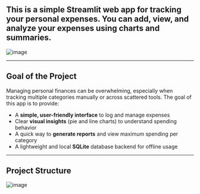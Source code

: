 
## This is a simple Streamlit web app for tracking your personal expenses. You can add, view, and analyze your expenses using charts and summaries.
![image](https://github.com/user-attachments/assets/858e17e6-51c3-4e64-9938-f68dd611d2be)

---

## Goal of the Project

Managing personal finances can be overwhelming, especially when tracking multiple categories manually or across scattered tools. The goal of this app is to provide:

- A **simple, user-friendly interface** to log and manage expenses
- Clear **visual insights** (pie and line charts) to understand spending behavior
-  A quick way to **generate reports** and view maximum spending per category
-  A lightweight and local **SQLite** database backend for offline usage

---

##  Project Structure
![image](https://github.com/user-attachments/assets/259efb60-9ad6-4e71-9b70-60d337f5ebdd)


